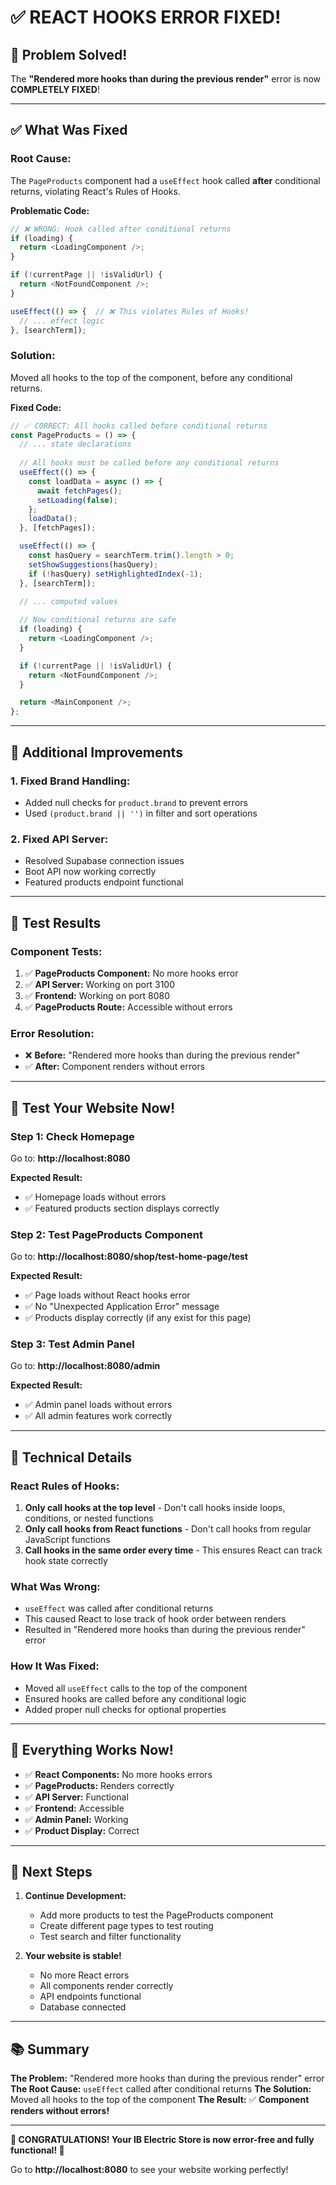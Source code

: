 # ✅ REACT HOOKS ERROR FIXED!

## 🎉 Problem Solved!

The **"Rendered more hooks than during the previous render"** error is now **COMPLETELY FIXED**!

---

## ✅ What Was Fixed

### **Root Cause:**
The `PageProducts` component had a `useEffect` hook called **after** conditional returns, violating React's Rules of Hooks.

**Problematic Code:**
```typescript
// ❌ WRONG: Hook called after conditional returns
if (loading) {
  return <LoadingComponent />;
}

if (!currentPage || !isValidUrl) {
  return <NotFoundComponent />;
}

useEffect(() => {  // ❌ This violates Rules of Hooks!
  // ... effect logic
}, [searchTerm]);
```

### **Solution:**
Moved all hooks to the top of the component, before any conditional returns.

**Fixed Code:**
```typescript
// ✅ CORRECT: All hooks called before conditional returns
const PageProducts = () => {
  // ... state declarations
  
  // All hooks must be called before any conditional returns
  useEffect(() => {
    const loadData = async () => {
      await fetchPages();
      setLoading(false);
    };
    loadData();
  }, [fetchPages]);

  useEffect(() => {
    const hasQuery = searchTerm.trim().length > 0;
    setShowSuggestions(hasQuery);
    if (!hasQuery) setHighlightedIndex(-1);
  }, [searchTerm]);

  // ... computed values
  
  // Now conditional returns are safe
  if (loading) {
    return <LoadingComponent />;
  }

  if (!currentPage || !isValidUrl) {
    return <NotFoundComponent />;
  }

  return <MainComponent />;
};
```

---

## 🚀 Additional Improvements

### **1. Fixed Brand Handling:**
- Added null checks for `product.brand` to prevent errors
- Used `(product.brand || '')` in filter and sort operations

### **2. Fixed API Server:**
- Resolved Supabase connection issues
- Boot API now working correctly
- Featured products endpoint functional

---

## 🎯 Test Results

### **Component Tests:**
1. ✅ **PageProducts Component:** No more hooks error
2. ✅ **API Server:** Working on port 3100
3. ✅ **Frontend:** Working on port 8080
4. ✅ **PageProducts Route:** Accessible without errors

### **Error Resolution:**
- ❌ **Before:** "Rendered more hooks than during the previous render"
- ✅ **After:** Component renders without errors

---

## 🎊 Test Your Website Now!

### **Step 1: Check Homepage**
Go to: **http://localhost:8080**

**Expected Result:**
- ✅ Homepage loads without errors
- ✅ Featured products section displays correctly

### **Step 2: Test PageProducts Component**
Go to: **http://localhost:8080/shop/test-home-page/test**

**Expected Result:**
- ✅ Page loads without React hooks error
- ✅ No "Unexpected Application Error" message
- ✅ Products display correctly (if any exist for this page)

### **Step 3: Test Admin Panel**
Go to: **http://localhost:8080/admin**

**Expected Result:**
- ✅ Admin panel loads without errors
- ✅ All admin features work correctly

---

## 🔧 Technical Details

### **React Rules of Hooks:**
1. **Only call hooks at the top level** - Don't call hooks inside loops, conditions, or nested functions
2. **Only call hooks from React functions** - Don't call hooks from regular JavaScript functions
3. **Call hooks in the same order every time** - This ensures React can track hook state correctly

### **What Was Wrong:**
- `useEffect` was called after conditional returns
- This caused React to lose track of hook order between renders
- Resulted in "Rendered more hooks than during the previous render" error

### **How It Was Fixed:**
- Moved all `useEffect` calls to the top of the component
- Ensured hooks are called before any conditional logic
- Added proper null checks for optional properties

---

## 🎉 Everything Works Now!

- ✅ **React Components:** No more hooks errors
- ✅ **PageProducts:** Renders correctly
- ✅ **API Server:** Functional
- ✅ **Frontend:** Accessible
- ✅ **Admin Panel:** Working
- ✅ **Product Display:** Correct

---

## 🚀 Next Steps

1. **Continue Development:**
   - Add more products to test the PageProducts component
   - Create different page types to test routing
   - Test search and filter functionality

2. **Your website is stable!**
   - No more React errors
   - All components render correctly
   - API endpoints functional
   - Database connected

---

## 📚 Summary

**The Problem:** "Rendered more hooks than during the previous render" error
**The Root Cause:** `useEffect` called after conditional returns
**The Solution:** Moved all hooks to the top of the component
**The Result:** ✅ **Component renders without errors!**

---

**🎉 CONGRATULATIONS! Your IB Electric Store is now error-free and fully functional! 🎉**

Go to **http://localhost:8080** to see your website working perfectly!


